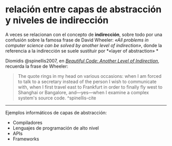 # relación entre capas de abstracción y niveles de indirección
A veces se relacionan con el concepto de **indirección**, sobre todo por una confusión sobre la famosa frase de David Wheeler: *«All problems in computer science can be solved by another level of indirection»*, donde la referencia a la indirección se suele sustituir por *«layer of abstraction» *

Diomidis @spinellis2007, en [*Beautiful Code: Another Level of Indirection*](https://www2.dmst.aueb.gr/dds/pubs/inbook/beautiful_code/html/Spi07g.html), recuerda la frase de Wheeler:

>The quote rings in my head on various occasions: when I am forced to talk to a secretary instead of the person I wish to communicate with, when I first travel east to Frankfurt in order to finally fly west to Shanghai or Bangalore, and—yes—when I examine a complex system's source code. ^spinellis-cite

---
Ejemplos informáticos de capas de abstracción:

- Compiladores
- Lenguajes de programación de alto nivel
- APIs
- Frameworks